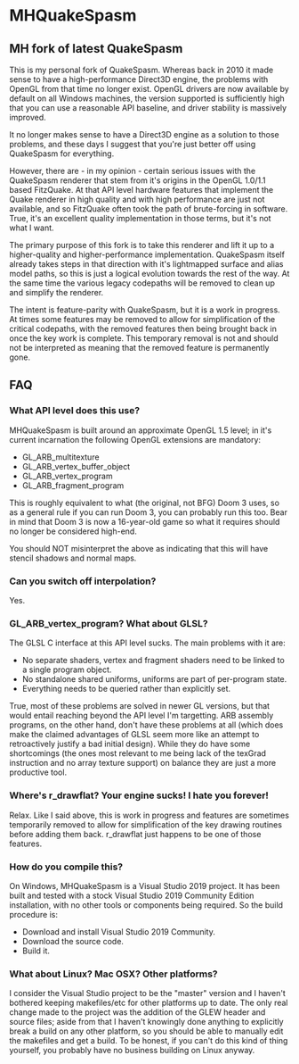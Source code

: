 # MHQuakeSpasm
## MH fork of latest QuakeSpasm

This is my personal fork of QuakeSpasm.  Whereas back in 2010 it made sense to have a high-performance Direct3D engine, the problems with OpenGL from that time no longer exist.  OpenGL drivers are now available by default on all Windows machines, the version supported is sufficiently high that you can use a reasonable API baseline, and driver stability is massively improved.

It no longer makes sense to have a Direct3D engine as a solution to those problems, and these days I suggest that you're just better off using QuakeSpasm for everything.

However, there are - in my opinion - certain serious issues with the QuakeSpasm renderer that stem from it's origins in the OpenGL 1.0/1.1 based FitzQuake.  At that API level hardware features that implement the Quake renderer in high quality and with high performance are just not available, and so FitzQuake often took the path of brute-forcing in software.  True, it's an excellent quality implementation in those terms, but it's not what I want.

The primary purpose of this fork is to take this renderer and lift it up to a higher-quality and higher-performance implementation.  QuakeSpasm itself already takes steps in that direction with it's lightmapped surface and alias model paths, so this is just a logical evolution towards the rest of the way.  At the same time the various legacy codepaths will be removed to clean up and simplify the renderer.

The intent is feature-parity with QuakeSpasm, but it is a work in progress.  At times some features may be removed to allow for simplification of the critical codepaths, with the removed features then being brought back in once the key work is complete.  This temporary removal is not and should not be interpreted as meaning that the removed feature is permanently gone.

## FAQ

### What API level does this use?
MHQuakeSpasm is built around an approximate OpenGL 1.5 level; in it's current incarnation the following OpenGL extensions are mandatory:
 - GL_ARB_multitexture
 - GL_ARB_vertex_buffer_object
 - GL_ARB_vertex_program
 - GL_ARB_fragment_program

This is roughly equivalent to what (the original, not BFG) Doom 3 uses, so as a general rule if you can run Doom 3, you can probably run this too. Bear in mind that Doom 3 is now a 16-year-old game so what it requires should no longer be considered high-end. 

You should NOT misinterpret the above as indicating that this will have stencil shadows and normal maps. 

### Can you switch off interpolation?
Yes.

### GL_ARB_vertex_program?  What about GLSL?
The GLSL C interface at this API level sucks.  The main problems with it are:
 - No separate shaders, vertex and fragment shaders need to be linked to a single program object.
 - No standalone shared uniforms, uniforms are part of per-program state.
 - Everything needs to be queried rather than explicitly set.
 
True, most of these problems are solved in newer GL versions, but that would entail reaching beyond the API level I'm targetting.  ARB assembly programs, on the other hand, don't have these problems at all (which does make the claimed advantages of GLSL seem more like an attempt to retroactively justify a bad initial design).  While they do have some shortcomings (the ones most relevant to me being lack of the texGrad instruction and no array texture support) on balance they are just a more productive tool.

### Where's r_drawflat? Your engine sucks! I hate you forever!
Relax.  Like I said above, this is work in progress and features are sometimes temporarily removed to allow for simplification of the key drawing routines before adding them back.  r_drawflat just happens to be one of those features.

### How do you compile this?
On Windows, MHQuakeSpasm is a Visual Studio 2019 project.  It has been built and tested with a stock Visual Studio 2019 Community Edition installation, with no other tools or components being required.  So the build procedure is:
 - Download and install Visual Studio 2019 Community.
 - Download the source code.
 - Build it.

### What about Linux?  Mac OSX?  Other platforms?
I consider the Visual Studio project to be the "master" version and I haven't bothered keeping makefiles/etc for other platforms up to date.  The only real change made to the project was the addition of the GLEW header and source files; aside from that I haven't knowingly done anything to explicitly break a build on any other platform, so you should be able to manually edit the makefiles and get a build.  To be honest, if you can't do this kind of thing yourself, you probably have no business building on Linux anyway.
